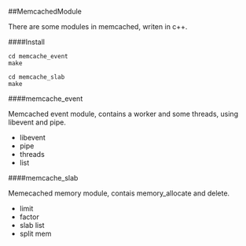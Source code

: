 ##MemcachedModule

There are some modules in memcached, writen in c++.

####Install

```
cd memcache_event
make
```

```
cd memcache_slab
make
```

####memcache_event

Memcached event module, contains a worker and some threads, using libevent and pipe.

* libevent
* pipe
* threads
* list

####memcache_slab

Memecached memory module, contais memory_allocate and delete.

* limit
* factor
* slab list
* split mem
